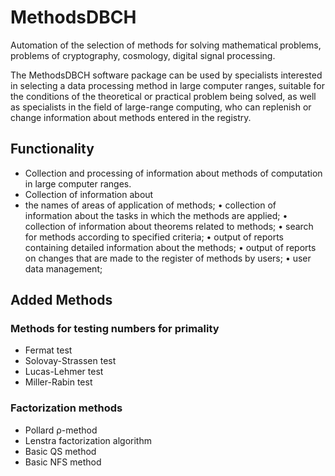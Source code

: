 # MethodsDBCH
Automation of the selection of methods for solving mathematical problems, problems of cryptography, cosmology, digital signal processing.

The MethodsDBCH software package can be used by specialists interested in selecting a data processing method in large computer ranges, suitable for the conditions of the theoretical or practical problem being solved, as well as specialists in the field of large-range computing, who can replenish or change information about methods entered in the registry.
## Functionality
- Сollection and processing of information about methods of computation in large computer ranges.
- Сollection of information about
 - the names of areas of application of methods;
• collection of information about the tasks in which the methods are applied;
• collection of information about theorems related to methods;
• search for methods according to specified criteria;
• output of reports containing detailed information about the methods;
• output of reports on changes that are made to the register of methods by users;
• user data management;
## Added Methods
### Methods for testing numbers for primality
- Fermat test
- Solovay-Strassen test
- Lucas-Lehmer test
- Miller-Rabin test
### Factorization methods
- Pollard ρ-method
- Lenstra factorization algorithm
- Basic QS method
- Basic NFS method
